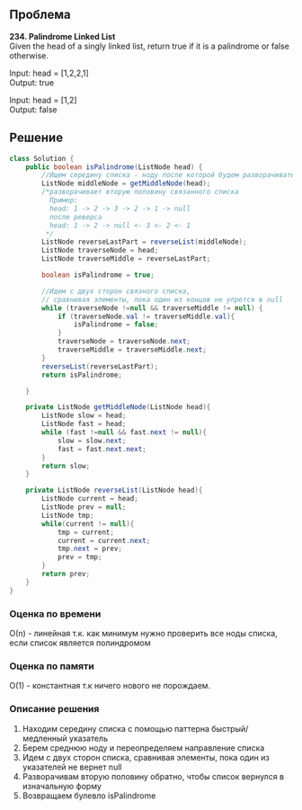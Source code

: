 ## Проблема
**234. Palindrome Linked List**\
Given the head of a singly linked list, return true if it is a
palindrome or false otherwise.

Input: head = [1,2,2,1]\
Output: true

Input: head = [1,2]\
Output: false


## Решение 
```java
class Solution {
    public boolean isPalindrome(ListNode head) {
        //Ищем середину списка - ноду после которой будем разворачивать список
        ListNode middleNode = getMiddleNode(head);
        /*разворачивает вторую половину связанного списка
          Пример:      
          head: 1 -> 2 -> 3 -> 2 -> 1 -> null
          после реверса
          head: 1 -> 2 -> null <- 3 <- 2 <- 1
         */
        ListNode reverseLastPart = reverseList(middleNode);
        ListNode traverseNode = head;
        ListNode traverseMiddle = reverseLastPart;

        boolean isPalindrome = true;

        //Идем с двух сторон связного списка, 
        // сравнивая элементы, пока один из концов не упрется в null
        while (traverseNode !=null && traverseMiddle != null) {
            if (traverseNode.val != traverseMiddle.val){
                isPalindrome = false;
            }
            traverseNode = traverseNode.next;
            traverseMiddle = traverseMiddle.next;
        }
        reverseList(reverseLastPart);
        return isPalindrome;

    }

    private ListNode getMiddleNode(ListNode head){
        ListNode slow = head;
        ListNode fast = head;
        while (fast !=null && fast.next != null){
            slow = slow.next;
            fast = fast.next.next;
        }
        return slow;
    }

    private ListNode reverseList(ListNode head){
        ListNode current = head;
        ListNode prev = null;
        ListNode tmp;
        while(current != null){
            tmp = current;
            current = current.next;
            tmp.next = prev;
            prev = tmp;
        }
        return prev;
    }
}
```
### Оценка по времени
О(n) - линейная т.к. как минимум нужно проверить все ноды списка, если список является полиндромом
### Оценка по памяти
O(1) - константная т.к ничего нового не порождаем.
### Описание решения
1) Находим середину списка с помощью паттерна быстрый/медленный указатель
2) Берем среднюю ноду и переопределяем направление списка
3) Идем с двух сторон списка, сравнивая элементы, пока один из указателей не вернет null
4) Разворачивам вторую половину обратно, чтобы список вернулся в изначальную форму
5) Возвращаем булевло isPalindrome